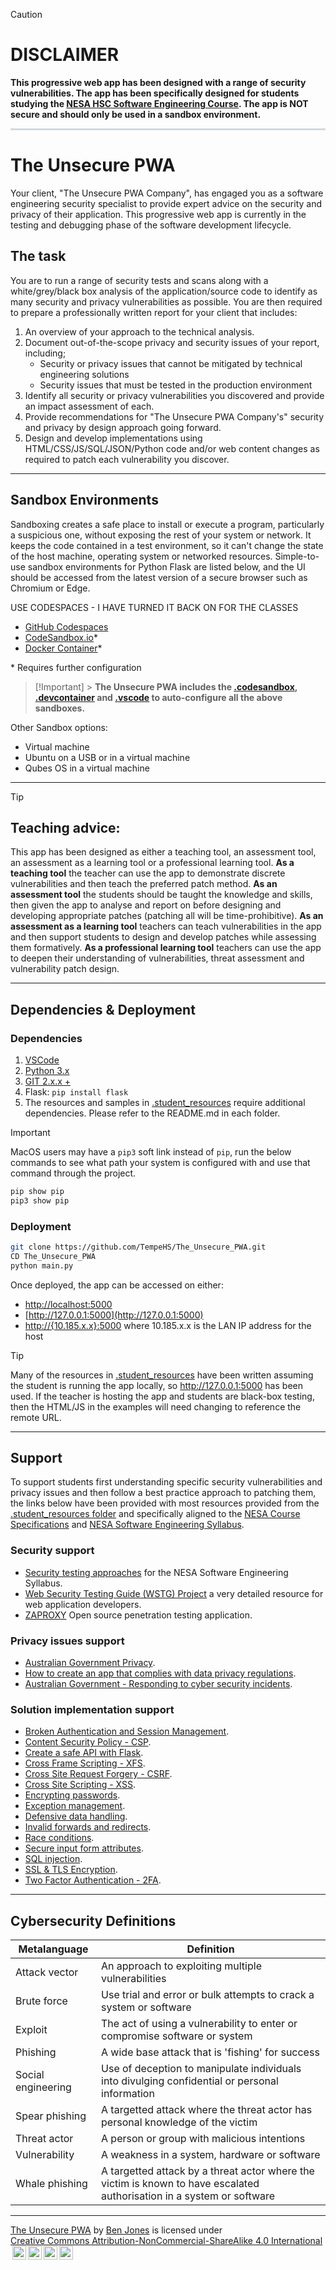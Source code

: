 > [!Caution]
>
> # DISCLAIMER
>
> **This progressive web app has been designed with a range of security vulnerabilities. The app has been specifically designed for students studying the [NESA HSC Software Engineering Course](https://curriculum.nsw.edu.au/learning-areas/tas/software-engineering-11-12-2022/content/n12/fa039e749d). The app is NOT secure and should only be used in a sandbox environment.**

<hr style="border: 0.1rem solid #d1d9e0;background:#d1d9e0"/>

# The Unsecure PWA

Your client, "The Unsecure PWA Company", has engaged you as a software engineering security specialist to provide expert advice on the security and privacy of their application. This progressive web app is currently in the testing and debugging phase of the software development lifecycle.

## The task

You are to run a range of security tests and scans along with a white/grey/black box analysis of the application/source code to identify as many security and privacy vulnerabilities as possible. You are then required to prepare a professionally written report for your client that includes:

1. An overview of your approach to the technical analysis.
2. Document out-of-the-scope privacy and security issues of your report, including;
   - Security or privacy issues that cannot be mitigated by technical engineering solutions
   - Security issues that must be tested in the production environment
3. Identify all security or privacy vulnerabilities you discovered and provide an impact assessment of each.
4. Provide recommendations for "The Unsecure PWA Company's" security and privacy by design approach going forward.
5. Design and develop implementations using HTML/CSS/JS/SQL/JSON/Python code and/or web content changes as required to patch each vulnerability you discover.

---

## Sandbox Environments

Sandboxing creates a safe place to install or execute a program, particularly a suspicious one, without exposing the rest of your system or network. It keeps the code contained in a test environment, so it can't change the state of the host machine, operating system or networked resources. Simple-to-use sandbox environments for Python Flask are listed below, and the UI should be accessed from the latest version of a secure browser such as Chromium or Edge.

USE CODESPACES - I HAVE TURNED IT BACK ON FOR THE CLASSES


- [GitHub Codespaces](https://github.com/features/codespace)
- [CodeSandbox.io](https://codesandbox.io/)\*
- [Docker Container](https://code.visualstudio.com/docs/devcontainers/containers)\*

\* Requires further configuration

> [!Important] > **The Unsecure PWA includes the [.codesandbox](.codesandbox), [.devcontainer](.devcontainer) and [.vscode](.vscode) to auto-configure all the above sandboxes.**

Other Sandbox options:

- Virtual machine
- Ubuntu on a USB or in a virtual machine
- Qubes OS in a virtual machine

---

> [!Tip]
>
> ## Teaching advice:
>
> This app has been designed as either a teaching tool, an assessment tool, an assessment as a learning tool or a professional learning tool. **As a teaching tool** the teacher can use the app to demonstrate discrete vulnerabilities and then teach the preferred patch method. **As an assessment tool** the students should be taught the knowledge and skills, then given the app to analyse and report on before designing and developing appropriate patches (patching all will be time-prohibitive). **As an assessment as a learning tool** teachers can teach vulnerabilities in the app and then support students to design and develop patches while assessing them formatively. **As a professional learning tool** teachers can use the app to deepen their understanding of vulnerabilities, threat assessment and vulnerability patch design.

---

## Dependencies & Deployment

### Dependencies

1. [VSCode](https://code.visualstudio.com/download)
2. [Python 3.x](https://www.python.org/downloads/)
3. [GIT 2.x.x +](https://git-scm.com/downloads)
4. Flask: `pip install flask`
5. The resources and samples in [.student_resources](.student_resources/) require additional dependencies. Please refer to the README.md in each folder.

> [!Important]
> MacOS users may have a `pip3` soft link instead of `pip`, run the below commands to see what path your system is configured with and use that command through the project.
>
> ```bash
> pip show pip
> pip3 show pip
> ```

### Deployment

```bash
git clone https://github.com/TempeHS/The_Unsecure_PWA.git
CD The_Unsecure_PWA
python main.py
```

Once deployed, the app can be accessed on either:

- [http://localhost:5000](http://localhost:5000)
- [http://127.0.0.1:5000](http://127.0.0.1:5000)
- [http://{10.185.x.x}:5000](http://10.185.0.0:5000) where 10.185.x.x is the LAN IP address for the host

> [!Tip]
> Many of the resources in [.student_resources](.student_resources/) have been written assuming the student is running the app locally, so http://127.0.0.1:5000 has been used. If the teacher is hosting the app and students are black-box testing, then the HTML/JS in the examples will need changing to reference the remote URL.

---

## Support

To support students first understanding specific security vulnerabilities and privacy issues and then follow a best practice approach to patching them, the links below have been provided with most resources provided from the [.student_resources folder](.student_resources) and specifically aligned to the [NESA Course Specifications](https://library.curriculum.nsw.edu.au/341419dc-8ec2-0289-7225-6db7f2d751ef/94e1eb0a-0df7-4dbe-9b72-5d5e0d17143a/software-engineering-11-12-higher-school-certificate-course-specifications.PDF) and [NESA Software Engineering Syllabus](https://curriculum.nsw.edu.au/learning-areas/tas/software-engineering-11-12-2022/content/n12/fa039e749d).

### Security support

- [Security testing approaches](.student_resources/security_testing_approaches/README.md) for the NESA Software Engineering Syllabus.
- [Web Security Testing Guide \(WSTG\) Project](https://owasp.org/www-project-web-security-testing-guide/v42/) a very detailed resource for web application developers.
- [ZAPROXY](https://www.zaproxy.org/) Open source penetration testing application.

### Privacy issues support

- [Australian Government Privacy](https://www.ag.gov.au/rights-and-protections/privacy).
- [How to create an app that complies with data privacy regulations](https://moldstud.com/articles/p-how-to-create-an-app-that-complies-with-data-privacy-regulations).
- [Australian Government - Responding to cyber security incidents](https://www.cyber.gov.au/resources-business-and-government/essential-cyber-security/ism/cyber-security-guidelines/guidelines-cyber-security-incidents).

### Solution implementation support

- [Broken Authentication and Session Management](.student_resources/broken_authentication_and_session_management/README.md).
- [Content Security Policy - CSP](.student_resources/content_security_policy/README.md).
- [Create a safe API with Flask](.student_resources/flask_safe_API/README.md).
- [Cross Frame Scripting - XFS](.student_resources/XFS/README.md).
- [Cross Site Request Forgery - CSRF](.student_resources/CSRF/README.md).
- [Cross Site Scripting - XSS](.student_resources/XSS/README.md).
- [Encrypting passwords](.student_resources/encrypting_passwords/README.md).
- [Exception management](.student_resources/defensive_data_handling/README.md#exception-handling).
- [Defensive data handling](.student_resources/defensive_data_handling/README.md).
- [Invalid forwards and redirects](.student_resources/invalid_forwards_and_redirects/README.md).
- [Race conditions](.student_resources/race_conditions).
- [Secure input form attributes](.student_resources/secure_form_attributes/README.md).
- [SQL injection](.student_resources/SQL_Injection/README.md).
- [SSL & TLS Encryption](.student_resources/SSL_TLS_Encryption/README.md).
- [Two Factor Authentication - 2FA](.student_resources/two_factor_authentication/README.md).

---

## Cybersecurity Definitions

| Metalanguage       | Definition                                                                                                             |
| ------------------ | ---------------------------------------------------------------------------------------------------------------------- |
| Attack vector      | An approach to exploiting multiple vulnerabilities                                                                     |
| Brute force        | Use trial and error or bulk attempts to crack a system or software                                                     |
| Exploit            | The act of using a vulnerability to enter or compromise software or system                                             |
| Phishing           | A wide base attack that is 'fishing' for success                                                                       |
| Social engineering | Use of deception to manipulate individuals into divulging confidential or personal information                         |
| Spear phishing     | A targetted attack where the threat actor has personal knowledge of the victim                                         |
| Threat actor       | A person or group with malicious intentions                                                                            |
| Vulnerability      | A weakness in a system, hardware or software                                                                           |
| Whale phishing     | A targetted attack by a threat actor where the victim is known to have escalated authorisation in a system or software |

---

<p xmlns:cc="http://creativecommons.org/ns#" xmlns:dct="http://purl.org/dc/terms/"><a property="dct:title" rel="cc:attributionURL" href="https://github.com/TempeHS/The_Unsecure_PWA">The Unsecure PWA</a> by <a rel="cc:attributionURL dct:creator" property="cc:attributionName" href="https://github.com/benpaddlejones">Ben Jones</a> is licensed under <a href="https://creativecommons.org/licenses/by-nc-sa/4.0/?ref=chooser-v1" target="_blank" rel="license noopener noreferrer" style="display:inline-block;">Creative Commons Attribution-NonCommercial-ShareAlike 4.0 International<img style="height:22px!important;margin-left:3px;vertical-align:text-bottom;" src="https://mirrors.creativecommons.org/presskit/icons/cc.svg?ref=chooser-v1" alt=""><img style="height:22px!important;margin-left:3px;vertical-align:text-bottom;" src="https://mirrors.creativecommons.org/presskit/icons/by.svg?ref=chooser-v1" alt=""><img style="height:22px!important;margin-left:3px;vertical-align:text-bottom;" src="https://mirrors.creativecommons.org/presskit/icons/nc.svg?ref=chooser-v1" alt=""><img style="height:22px!important;margin-left:3px;vertical-align:text-bottom;" src="https://mirrors.creativecommons.org/presskit/icons/sa.svg?ref=chooser-v1" alt=""></a></p>
